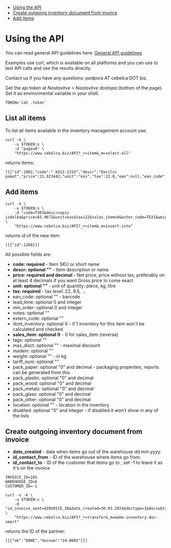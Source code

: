 - [Using the API](#using-the-api)
- [Create outgoing inventory document from invoice](#create-outgoing-inventory-document-from-invoice)
- [Add items](#add-items)

# Using the API

You can read general API guidelines here: [General API guidelines](https://github.com/InvoiceFox/Workonomic-API-bash/blob/master/API-docs.md)

Examples use curl, which is available on all platforms and you can use to test API calls and see the results directly. 

Contact us if you have any questions: podpora AT cebelca DOT biz.

Get the api token at *Nastavitve > Nastavitve dostopa* (bottom of the page). Set it as environmental variable in your shell.

    TOKEN=`cat .token`

## List all items

To list all items available in the inventory management account use:

````
curl -k \
	-u $TOKEN:x \
	-d "page=0" \
	"https://www.cebelca.biz/API?_r=item&_m=select-all"
````
returns items:

````
[[{"id":1002,"code":" KX12-2332","descr":"Darilni paket","price":21.923442,"unit":"kos","tax":22.0,"ean":null,"ean_code":"124378211","lead_time":0,"min_order":1.0,"notes":"","extern_code":"","dont_inventory":0,"sales_item":0,"tags":"","max_disct":"","madein":"","weight":"","tariff_num":"","pack_paper":0.0,"pack_plastic":0.0,"pack_wood":0.0,"pack_metals":0.0,"pack_glass":0.0,"pack_other":0.0,"location":"","disabled":0},...]
````

## Add items

````
curl -k \
	-u $TOKEN:x \
	-d "code=T303&descr=opis izdelka&price=81.9672&unit=kos&tax=22&sales_item=0&exter_code=TEX1&weight=0.75" \
	"https://www.cebelca.biz/API?_r=item&_m=insert-into"
````
returns id of the new item:
````
[[{"id":1268}]]
````

All possible fields are:

* **code: required** - Item SKU or short name
* **descr: optional ""** - Item description or name
* **price: required and decimal** - Net price, price without tax, preferably on at least 4 decimals if you want Gross price to come exact
* **unit: optional ""** - unit of quantity: piece, kg, litre
* **tax: required** - tax level: 22, 9.5, ...
* ean_code: optional "" - barcode
* lead_time: optional 0 and integer
* min_order: optional 0 and integer
* notes: optional ""
* extern_code: optional ""
* dont_inventory: optional 0 - if 1 inventory for this item won't be calculated and checked 
* **sales_item: optional 0** - 0 for sales_item (reverse)
* tags: optional ""
* max_disct: optional "" - maximal discount
* madein: optional ""
* weight: optional "" - in kg
* tariff_num: optional ""
* pack_paper: optional "0" and decimal - packaging properties, reports can be generated from this
* pack_plastic: optional "0" and decimal
* pack_wood: optional "0" and decimal
* pack_metals: optional "0" and decimal
* pack_glass: optional "0" and decimal
* pack_other: optional "0" and decimal
* location: optional "" - location in the inventory
* disabled: optional "0" and integer - if disabled it won't show in any of the lists

## Create outgoing inventory document from invoice

* **date_created** - date when items go out of the warehouse dd.mm.yyyy.
* **id_contact_from** - ID of the warehouse where items go from.
* **id_contact_to** - ID of the customer that items go to , set -1 to leave it as it's on the invoice
  
````
INVOICE_ID=101
WAREHOUSE_ID=6
CUSTOMER_ID=-1

curl -v -k \
	-u $TOKEN:x \
	-d "id_invoice_sent=$INVOICE_ID&date_created=30.03.2024&doctype=1&docsubtype=0&id_contact_from=$WAREHOUSE_ID&id_contact_to=$CUSTOMER_ID" \
	"https://www.cebelca.biz/API?_r=transfer&_m=make-inventory-doc-smart"
````

returns the ID of the partner: 
````
[[{"ok":"DONE","docnum":"24-0005"}]]
````
